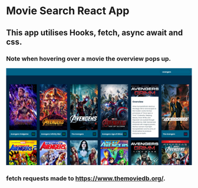 # Movie Search React App

## This app utilises Hooks, fetch, async await and css.

### Note when hovering over a movie the overview pops up.

![View](src/images/View.jpg)

### fetch requests made to https://www.themoviedb.org/.
